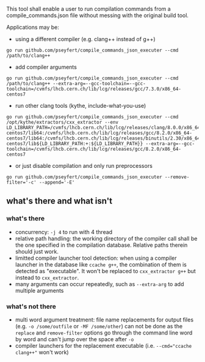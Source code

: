 This tool shall enable a user to run compilation commands from a
compile_commands.json file without messing with the original build tool.

Applications may be:

 - using a different compiler (e.g. clang++ instead of g++)
```
go run github.com/pseyfert/compile_commands_json_executer --cmd /path/to/clang++
```

 - add compiler arguments
```
go run github.com/pseyfert/compile_commands_json_executer --cmd /path/to/clang++ --extra-arg=--gcc-toolchain=--gcc-toolchain=/cvmfs/lhcb.cern.ch/lib/lcg/releases/gcc/7.3.0/x86_64-centos7
```

 - run other clang tools (kythe, include-what-you-use)
```
go run github.com/pseyfert/compile_commands_json_executer --cmd /opt/kythe/extractors/cxx_extractor --env LD_LIBRARY_PATH=/cvmfs/lhcb.cern.ch/lib/lcg/releases/clang/8.0.0/x86_64-centos7/lib64:/cvmfs/lhcb.cern.ch/lib/lcg/releases/gcc/8.2.0/x86_64-centos7/lib64:/cvmfs/lhcb.cern.ch/lib/lcg/releases/binutils/2.30/x86_64-centos7/lib${LD_LIBRARY_PATH:+:${LD_LIBRARY_PATH}} --extra-arg=--gcc-toolchain=/cvmfs/lhcb.cern.ch/lib/lcg/releases/gcc/8.2.0/x86_64-centos7
```

 - or just disable compilation and only run preprocessors
```
go run github.com/pseyfert/compile_commands_json_executer --remove-filter='-c' --append='-E'
```

## what's there and what isn't

### what's there

 - concurrency: `-j 4` to run with 4 thread
 - relative path handling: the working directory of the compiler call shall be the one specified in the compilation database. Relative paths therein should just work.
 - limitted compiler launcher tool detection: when using a compiler launcher in the database like `ccache g++`, the combination of them is detected as "executable". It won't be replaced to `cxx_extractor g++` but instead to `cxx_extractor`.
 - many arguments can occur repeatedly, such as `--extra-arg` to add multiple arguments

### what's not there

 - multi word argument treatment: file name replacements for output files (e.g. `-o /some/outfile` or `-MF /some/other`) can not be done as the `replace` and `remove-filter` options go through the command line word by word and can't jump over the space after `-o`
 - compiler launchers for the replacement executable (i.e. `--cmd="ccache clang++"` won't work)
